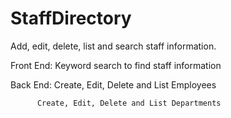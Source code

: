# StaffDirectory
Add, edit, delete, list and search staff information.

Front End: 
          Keyword search to find staff information

Back End: 
          Create, Edit, Delete and List Employees

          Create, Edit, Delete and List Departments
